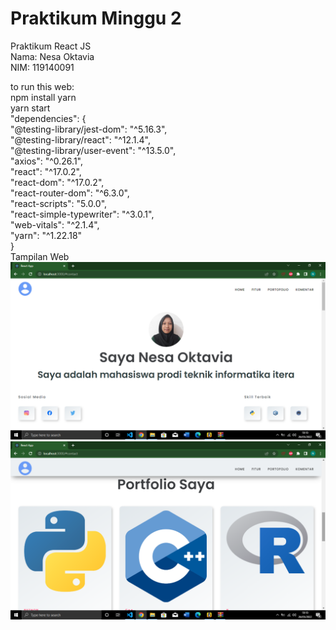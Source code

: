 # Praktikum Minggu 2
Praktikum React JS</br>
Nama: Nesa Oktavia </br>
NIM: 119140091 </br>

to run this web: </br>
npm install yarn </br>
yarn start </br>
"dependencies": { </br>
        "@testing-library/jest-dom": "^5.16.3", </br>
        "@testing-library/react": "^12.1.4", </br>
        "@testing-library/user-event": "^13.5.0", </br>
        "axios": "^0.26.1", </br>
        "react": "^17.0.2", </br>
        "react-dom": "^17.0.2", </br>
        "react-router-dom": "^6.3.0", </br>
        "react-scripts": "5.0.0", </br>
        "react-simple-typewriter": "^3.0.1", </br>
        "web-vitals": "^2.1.4", </br>
        "yarn": "^1.22.18" </br>
      }</br>
Tampilan Web
![](Tampilan_Web1.png)
![](Tampilan_Web2.png)

